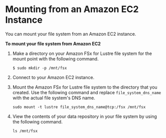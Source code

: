 # Mounting from an Amazon EC2 Instance<a name="mounting-ec2-instance"></a>

You can mount your file system from an Amazon EC2 instance\.

**To mount your file system from Amazon EC2**

1. Make a directory on your Amazon FSx for Lustre file system for the mount point with the following command\.

   ```
   $ sudo mkdir -p /mnt/fsx
   ```

1. Connect to your Amazon EC2 instance\.

1. Mount the Amazon FSx for Lustre file system to the directory that you created\. Use the following command and replace `file_system_dns_name` with the actual file system's DNS name\.

   ```
   sudo mount -t lustre file_system_dns_name@tcp:/fsx /mnt/fsx
   ```

1. View the contents of your data repository in your file system by using the following command\.

   ```
   ls /mnt/fsx
   ```